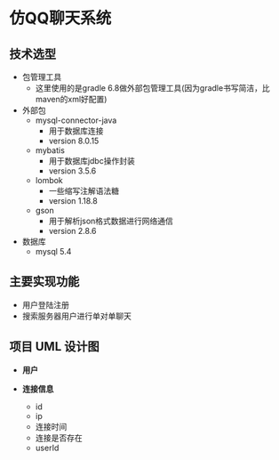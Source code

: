 # 仿QQ聊天系统

## 技术选型
* 包管理工具
  * 这里使用的是gradle 6.8做外部包管理工具(因为gradle书写简洁，比maven的xml好配置)
* 外部包
  * mysql-connector-java
    * 用于数据库连接
    * version 8.0.15
  * mybatis
    * 用于数据库jdbc操作封装
    * version 3.5.6
  * lombok
    * 一些缩写注解语法糖
    * version 1.18.8
  * gson
    * 用于解析json格式数据进行网络通信
    * version 2.8.6
* 数据库
  * mysql 5.4

## 主要实现功能
* 用户登陆注册
* 搜索服务器用户进行单对单聊天

## 项目 UML 设计图
* **用户**

* **连接信息**
  * id
  * ip
  * 连接时间
  * 连接是否存在
  * userId

